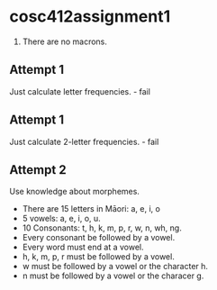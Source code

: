# cosc412assignment1
 
1. There are no macrons.

## Attempt 1 
Just calculate letter frequencies. - fail

## Attempt 1 
Just calculate 2-letter frequencies. - fail

## Attempt 2
Use knowledge about morphemes. 
- There are 15 letters in Māori: a, e, i, o
- 5 vowels: a, e, i, o, u.
- 10 Consonants: t, h, k, m, p, r, w, n, wh, ng.
- Every consonant be followed by a vowel.
- Every word must end at a vowel.
- h, k, m, p, r must be followed by a vowel.
- w must be followed by a vowel or the character h.
- n must be followed by a vowel or the characer g.